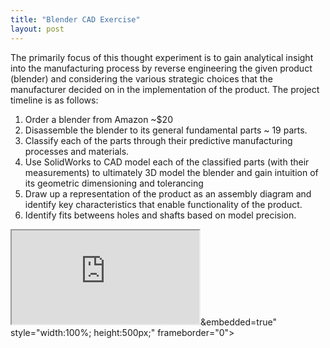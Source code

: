 ```yaml
---
title: "Blender CAD Exercise"
layout: post
---
```


The primarily focus of this thought experiment is to gain analytical insight into the manufacturing process by reverse engineering the given product (blender) and considering the various strategic choices that the manufacturer decided on in the implementation of the product. The project timeline is as follows: 
1) Order a blender from Amazon ~$20
2) Disassemble the blender to its general fundamental parts ~ 19 parts.
3) Classify each of the parts through their predictive manufacturing processes and materials.
4) Use SolidWorks to CAD model each of the classified parts (with their measurements) to ultimately 3D model the blender and gain intuition of its geometric dimensioning and tolerancing
5) Draw up a representation of the product as an assembly diagram and identify key characteristics that enable functionality of the product.
6) Identify fits betweens holes and shafts based on model precision. 


<iframe src="https://docs.google.com/gview?url=<iframe src="https://docs.google.com/document/d/e/2PACX-1vR7Uz19pBljQjsZ58eL51kjZEWHc1wgCRJcphum9QZha-n_qiLIv8Z7pv8vTXkKsBFkcX0a7VdbfcWq/pub?embedded=true"></iframe>&embedded=true" style="width:100%; height:500px;" frameborder="0"></iframe>
